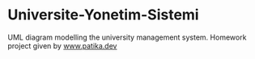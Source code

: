# Universite-Yonetim-Sistemi
UML diagram modelling the university management system. Homework project given by www.patika.dev
